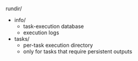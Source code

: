 
rundir/
  - info/
    - task-execution database
    - execution logs
  - tasks/
    - per-task execution directory
    - only for tasks that require persistent outputs


